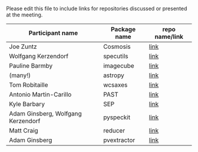 Please edit this file to include links for repositories discussed or presented at the meeting.

| Participant name      | Package name           | repo name/link  |
| ------------- |-------------| -----|
|Joe Zuntz   |        Cosmosis     |  [link](https://bitbucket.org/joezuntz/cosmosis/wiki/development)     |
|Wolfgang Kerzendorf | specutils | [link](https://github.com/astropy/specutils)|
|Pauline Barmby | imagecube | [link](https://github.com/sophiathl/imagecube)|
|(many!) | astropy|[link](https://github.com/astropy/astropy)|
|Tom Robitaille| wcsaxes|[link](https://github.com/astrofrog/wcsaxes)|
| Antonio Martin-Carillo| PAST|[link]()|
| Kyle Barbary| SEP|[link](https://github.com/kbarbary/sep)|
|Adam Ginsberg, Wolfgang Kerzendorf |pyspeckit| [link](https://github.com/pyspeckit/pyspeckit)|
|Matt Craig| reducer| [link](https://github.com/mwcraig/reducer)|
|Adam Ginsberg| pvextractor| [link](https://github.com/radio-astro-tools/pvextractor)|
